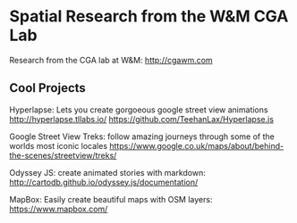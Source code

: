 # Spatial Research from the W&M CGA Lab
Research from the CGA lab at W&amp;M: http://cgawm.com

## Cool Projects
Hyperlapse: Lets you create gorgoeous google street view animations
http://hyperlapse.tllabs.io/
https://github.com/TeehanLax/Hyperlapse.js

Google Street View Treks: follow amazing journeys through some of the worlds most iconic locales https://www.google.co.uk/maps/about/behind-the-scenes/streetview/treks/

Odyssey JS: create animated stories with markdown: http://cartodb.github.io/odyssey.js/documentation/

MapBox: Easily create beautiful maps with OSM layers: https://www.mapbox.com/